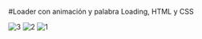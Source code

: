 #Loader con animación y palabra Loading, HTML y CSS

![3](https://github.com/user-attachments/assets/7e091759-7319-4274-a24f-b62b02f9e485)
![2](https://github.com/user-attachments/assets/fecefe0d-9353-42ff-b444-f5322ca7353b)
![1](https://github.com/user-attachments/assets/14e2cd0b-2f6b-4584-bfe9-883806a4f30c)
